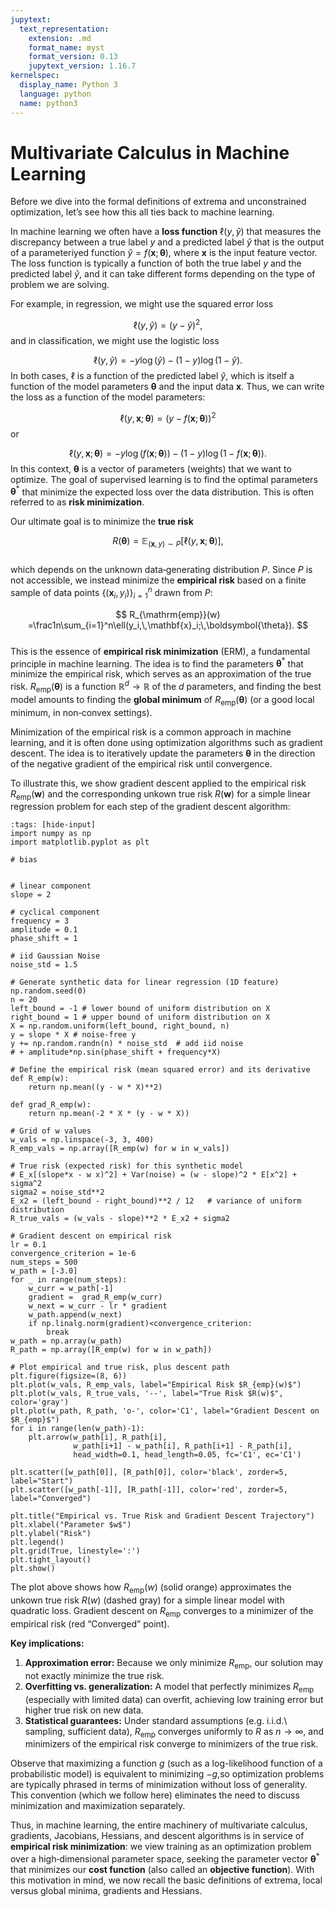 ```yaml
---
jupytext:
  text_representation:
    extension: .md
    format_name: myst
    format_version: 0.13
    jupytext_version: 1.16.7
kernelspec:
  display_name: Python 3
  language: python
  name: python3
---
```

# Multivariate Calculus in Machine Learning

Before we dive into the formal definitions of extrema and unconstrained optimization, let’s see how this all ties back to machine learning. 

In machine learning we often have a **loss function** $\ell(y,\,\hat{y})$ that measures the discrepancy between a true label $y$ and a predicted label $\hat{y}$ that is the output of a parameteriyed function $\hat{y}=f(\mathbf{x};\,\boldsymbol{\theta})$, where $\mathbf{x}$ is the input feature vector.  The loss function is typically a function of both the true label $y$ and the predicted label $\hat{y}$, and it can take different forms depending on the type of problem we are solving.

For example, in regression, we might use the squared error loss

$$
\ell(y,\,\hat{y})=(y-\hat{y})^2,$$
and in classification, we might use the logistic loss

$$
\ell(y,\,\hat{y})=-y\log(\hat{y})-(1-y)\log(1-\hat{y}).$$
In both cases, $\ell$ is a function of the predicted label $\hat{y}$, which is itself a function of the model parameters $\boldsymbol{\theta}$ and the input data $\mathbf{x}$.
Thus, we can write the loss as a function of the model parameters:

$$
\ell(y,\,\mathbf{x};\,\boldsymbol{\theta})=(y-f(\mathbf{x};\,\boldsymbol{\theta}))^2$$
or

$$
\ell(y,\,\mathbf{x};\,\boldsymbol{\theta})=-y\log(f(\mathbf{x};\,\boldsymbol{\theta}))-(1-y)\log(1-f(\mathbf{x};\,\boldsymbol{\theta})).$$
In this context, $\boldsymbol{\theta}$ is a vector of parameters (weights) that we want to optimize.  The goal of supervised learning is to find the optimal parameters $\boldsymbol{\theta}^*$ that minimize the expected loss over the data distribution.  This is often referred to as **risk minimization**.

Our ultimate goal is to minimize the **true risk**  

$$
R(\boldsymbol{\theta})=\mathbb{E}_{(\mathbf{x},y)\sim P}\bigl[\ell(y,\,\mathbf{x};\,\boldsymbol{\theta})\bigr],
$$  
which depends on the unknown data‐generating distribution $P$. Since $P$ is not accessible, we instead minimize the **empirical risk** based on a finite sample of data points $\{(\mathbf{x}_i,y_i)\}_{i=1}^n$ drawn from $P$:

$$
R_{\mathrm{emp}}(w)
=\frac1n\sum_{i=1}^n\ell(y_i,\,\mathbf{x}_i;\,\boldsymbol{\theta}).
$$  
This is the essence of **empirical risk minimization** (ERM), a fundamental principle in machine learning.  The idea is to find the parameters $\boldsymbol{\theta}^*$ that minimize the empirical risk, which serves as an approximation of the true risk.
$R_{\mathrm{emp}}(\boldsymbol{\theta})$ is a function $\mathbb{R}^d\to\mathbb{R}$ of the $d$ parameters, and finding the best model amounts to finding the **global minimum** of $R_{\mathrm{emp}}(\boldsymbol{\theta})$ (or a good local minimum, in non‑convex settings).

Minimization of the empirical risk is a common approach in machine learning, and it is often done using optimization algorithms such as gradient descent. The idea is to iteratively update the parameters $\boldsymbol{\theta}$ in the direction of the negative gradient of the empirical risk until convergence.

To illustrate this, we show gradient descent applied to the empirical risk $R_{\mathrm{emp}}(\mathbf{w})$ and the corresponding unkown true risk $R(\mathbf{w})$ for a simple linear regression problem for each step of the gradient descent algorithm: 
```{code-cell} ipython3
:tags: [hide-input]
import numpy as np
import matplotlib.pyplot as plt

# bias


# linear component
slope = 2

# cyclical component
frequency = 3
amplitude = 0.1
phase_shift = 1

# iid Gaussian Noise
noise_std = 1.5

# Generate synthetic data for linear regression (1D feature)
np.random.seed(0)
n = 20
left_bound = -1 # lower bound of uniform distribution on X
right_bound = 1 # upper bound of uniform distribution on X
X = np.random.uniform(left_bound, right_bound, n)
y = slope * X # noise-free y
y += np.random.randn(n) * noise_std  # add iid noise
# + amplitude*np.sin(phase_shift + frequency*X)

# Define the empirical risk (mean squared error) and its derivative
def R_emp(w):
    return np.mean((y - w * X)**2)

def grad_R_emp(w):
    return np.mean(-2 * X * (y - w * X))

# Grid of w values
w_vals = np.linspace(-3, 3, 400)
R_emp_vals = np.array([R_emp(w) for w in w_vals])

# True risk (expected risk) for this synthetic model
# E_x[(slope*x - w x)^2] + Var(noise) = (w - slope)^2 * E[x^2] + sigma^2
sigma2 = noise_std**2
E_x2 = (left_bound - right_bound)**2 / 12   # variance of uniform distribution
R_true_vals = (w_vals - slope)**2 * E_x2 + sigma2

# Gradient descent on empirical risk
lr = 0.1
convergence_criterion = 1e-6
num_steps = 500
w_path = [-3.0]
for _ in range(num_steps):
    w_curr = w_path[-1]
    gradient =  grad_R_emp(w_curr)
    w_next = w_curr - lr * gradient
    w_path.append(w_next)
    if np.linalg.norm(gradient)<convergence_criterion:
        break
w_path = np.array(w_path)
R_path = np.array([R_emp(w) for w in w_path])

# Plot empirical and true risk, plus descent path
plt.figure(figsize=(8, 6))
plt.plot(w_vals, R_emp_vals, label="Empirical Risk $R_{emp}(w)$")
plt.plot(w_vals, R_true_vals, '--', label="True Risk $R(w)$", color='gray')
plt.plot(w_path, R_path, 'o-', color='C1', label="Gradient Descent on $R_{emp}$")
for i in range(len(w_path)-1):
    plt.arrow(w_path[i], R_path[i],
              w_path[i+1] - w_path[i], R_path[i+1] - R_path[i],
              head_width=0.1, head_length=0.05, fc='C1', ec='C1')

plt.scatter([w_path[0]], [R_path[0]], color='black', zorder=5, label="Start")
plt.scatter([w_path[-1]], [R_path[-1]], color='red', zorder=5, label="Converged")

plt.title("Empirical vs. True Risk and Gradient Descent Trajectory")
plt.xlabel("Parameter $w$")
plt.ylabel("Risk")
plt.legend()
plt.grid(True, linestyle=':')
plt.tight_layout()
plt.show()
```
The plot above shows how $R_{\mathrm{emp}}(w)$ (solid orange) approximates the unkown true risk $R(w)$ (dashed gray) for a simple linear model with quadratic loss.  Gradient descent on $R_{\mathrm{emp}}$ converges to a minimizer of the empirical risk (red “Converged” point).  

**Key implications:**
1. **Approximation error:** Because we only minimize $R_{\mathrm{emp}}$, our solution may not exactly minimize the true risk.  
2. **Overfitting vs. generalization:** A model that perfectly minimizes $R_{\mathrm{emp}}$ (especially with limited data) can overfit, achieving low training error but higher true risk on new data.  
3. **Statistical guarantees:** Under standard assumptions (e.g. i.i.d.\ sampling, sufficient data), $R_{\mathrm{emp}}$ converges uniformly to $R$ as $n\to\infty$, and minimizers of the empirical risk converge to minimizers of the true risk.  

Observe that maximizing a function $g$ (such as a log-likelihood function of a probabilistic model) is equivalent to minimizing $-g$,so optimization problems are typically phrased in terms of minimization without loss of generality.
This convention (which we follow here) eliminates the need to discuss minimization and maximization separately.

Thus, in machine learning, the entire machinery of multivariate calculus, gradients, Jacobians, Hessians, and descent algorithms is in service of **empirical risk minimization**: we view training as an optimization problem over a high‑dimensional parameter space, seeking the parameter vector $\boldsymbol{\theta}^*$ that minimizes our **cost function** (also called an **objective function**).
With this motivation in mind, we now recall the basic definitions of extrema, local versus global minima, gradients and Hessians.

```{tableofcontents}
```